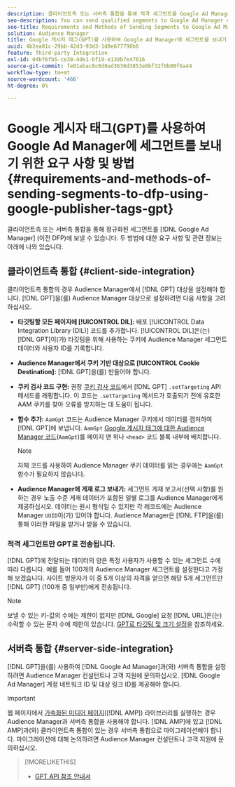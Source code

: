```yaml
---
description: 클라이언트측 또는 서버측 통합을 통해 적격 세그먼트를 Google Ad Manager에 보낼 수 있습니다. 두 방법에 대한 요구 사항 및 관련 정보는 아래에 나와 있습니다.
seo-description: You can send qualified segments to Google Ad Manager either through a client-side or through a server-side integration. Requirements and related information about both methods are listed below.
seo-title: Requirements and Methods of Sending Segments to Google Ad Manager Using Google Publisher Tags (GPT)
solution: Audience Manager
title: Google 게시자 태그(GPT)를 사용하여 Google Ad Manager에 세그먼트를 보내기 위한 요구 사항 및 방법
uuid: 4b2ea81c-29bb-42d3-93d3-1d8e677790b6
feature: Third-party Integration
exl-id: 04bf6fb5-ce38-4de1-bf19-e130b7e47616
source-git-commit: fe01ebac8c0d0ad3630d3853e0bf32f0b00f6a44
workflow-type: tm+mt
source-wordcount: '466'
ht-degree: 0%

---
```


# Google 게시자 태그(GPT)를 사용하여 Google Ad Manager에 세그먼트를 보내기 위한 요구 사항 및 방법 {#requirements-and-methods-of-sending-segments-to-dfp-using-google-publisher-tags-gpt}

클라이언트측 또는 서버측 통합을 통해 정규화된 세그먼트를 [!DNL Google Ad Manager] (이전 DFP)에 보낼 수 있습니다. 두 방법에 대한 요구 사항 및 관련 정보는 아래에 나와 있습니다.

## 클라이언트측 통합 {#client-side-integration}

클라이언트측 통합의 경우 Audience Manager에서 [!DNL GPT] 대상을 설정해야 합니다. [!DNL GPT]을(를) Audience Manager 대상으로 설정하려면 다음 사항을 고려하십시오.

* **타깃팅할 모든 페이지에 [!UICONTROL DIL]:** 배포 [!UICONTROL Data Integration Library (DIL)] 코드를 추가합니다. [!UICONTROL DIL]은(는) [!DNL GPT]이(가) 타깃팅을 위해 사용하는 쿠키에 Audience Manager 세그먼트 데이터와 사용자 ID를 기록합니다.

* **Audience Manager에서 쿠키 기반 대상으로 [!UICONTROL Cookie Destination]:** [!DNL GPT]을(를) 만들어야 합니다.

* **쿠키 검사 코드 구현:** 권장 [쿠키 검사 코드](../../integration/gpt-aam-destination/gpt-aam-modify-api.md)에서 [!DNL GPT] `.setTargeting` API 메서드를 래핑합니다. 이 코드는 `.setTargeting` 메서드가 호출되기 전에 유효한 AAM 쿠키를 찾아 오류를 방지하는 데 도움이 됩니다.

* **함수 추가:** `AamGpt` 코드는 Audience Manager 쿠키에서 데이터를 캡처하여 [!DNL GPT]에 보냅니다. `AamGpt` [Google 게시자 태그에 대한 Audience Manager 코드](../../integration/gpt-aam-destination/gpt-aam-aamgpt-code.md)(`AamGpt`)를 페이지 맨 위나 `<head>` 코드 블록 내부에 배치합니다.

  >[!NOTE]
  >
  >자체 코드를 사용하여 Audience Manager 쿠키 데이터를 읽는 경우에는 `AamGpt` 함수가 필요하지 않습니다.

* **Audience Manager에 게재 로그 보내기:** 세그먼트 게재 보고서(선택 사항)를 원하는 경우 노출 수준 게재 데이터가 포함된 일별 로그를 Audience Manager에게 제공하십시오. 데이터는 원시 형식일 수 있지만 각 레코드에는 Audience Manager `UUID`이(가) 있어야 합니다. Audience Manager은 [!DNL FTP]을(를) 통해 이러한 파일을 받거나 받을 수 있습니다.

### 적격 세그먼트만 GPT로 전송됩니다.

[!DNL GPT]에 전달되는 데이터의 양은 특정 사용자가 사용할 수 있는 세그먼트 수에 따라 다릅니다. 예를 들어 100개의 Audience Manager 세그먼트를 설정한다고 가정해 보겠습니다. 사이트 방문자가 이 중 5개 이상의 자격을 얻으면 해당 5개 세그먼트만 [!DNL GPT] (100개 중 일부만)에게 전송됩니다.

>[!NOTE]
>
>보낼 수 있는 키-값의 수에는 제한이 없지만 [!DNL Google] 요청 [!DNL URL]은(는) 수락할 수 있는 문자 수에 제한이 있습니다. [GPT로 타깃팅 및 크기 설정](https://support.google.com/dfp_premium/bin/answer.py?hl=en&amp;answer=1697712)을 참조하세요.

## 서버측 통합 {#server-side-integration}

[!DNL GPT]을(를) 사용하여 [!DNL Google Ad Manager]과(와) 서버측 통합을 설정하려면 Audience Manager 컨설턴트나 고객 지원에 문의하십시오. [!DNL Google Ad Manager] 계정 네트워크 ID 및 대상 링크 ID를 제공해야 합니다.

>[!IMPORTANT]
>
>웹 페이지에서 [가속화된 미디어 페이지](https://www.ampproject.org/)([!DNL AMP]) 라이브러리를 실행하는 경우 Audience Manager과 서버측 통합을 사용해야 합니다. [!DNL AMP]에 있고 [!DNL AMP]과(와) 클라이언트측 통합이 있는 경우 서버측 통합으로 마이그레이션해야 합니다. 마이그레이션에 대해 논의하려면 Audience Manager 컨설턴트나 고객 지원에 문의하십시오.

>[!MORELIKETHIS]
>
>* [GPT API 참조 안내서](https://support.google.com/dfp_premium/bin/answer.py?hl=en&amp;answer=1650154)
